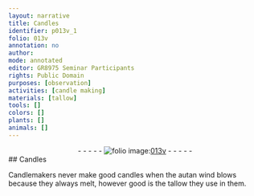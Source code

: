 ```yaml
---
layout: narrative
title: Candles
identifier: p013v_1
folio: 013v
annotation: no
author:
mode: annotated
editor: GR8975 Seminar Participants
rights: Public Domain
purposes: [observation]
activities: [candle making]
materials: [tallow]
tools: []
colors: []
plants: []
animals: []
---
```


 <div class="folio" align="center">- - - - - <a href="http://gallica.bnf.fr/ark:/12148/btv1b10500001g/f32.image" target="_blank"><img src="https://cu-mkp.github.io/GR8975-edition/assets/photo-icon.png" alt="folio image: " style="display:inline-block; margin-bottom:-3px;"/>013v</a> - - - - - </div>  <span class="activity"></span> 
## Candles

 
<span class="profession">Candlemakers</span> never make good candles when the autan wind blows because they always melt, however good is the <span class="material">tallow</span> they use in them.
 